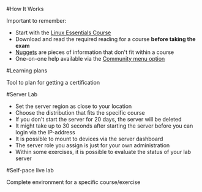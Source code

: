 #How It Works

Important to remember:

* Start with the [Linux Essentials Course](https://linuxacademy.com/cp/modules/view/id/38)
* Download and read the required reading for a course **before taking the exam**
* [Nuggets](https://linuxacademy.com/cp/nuggets) are pieces of information that don't fit within a course
* One-on-one help available via the [Community menu option](https://linuxacademy.com/cp/community)

#Learning plans

Tool to plan for getting a certification

#Server Lab

* Set the server region as close to your location
* Choose the distribution that fits the specific course
* If you don't start the server for 20 days, the server will be deleted
* It might take up to 30 seconds after starting the server before you can login via the IP-address
* It is possible to mount to devices via the server dashboard
* The server role you assign is just for your own administration
* Within some exercises, it is possible to evaluate the status of your lab server

#Self-pace live lab

Complete environment for a specific course/exercise

